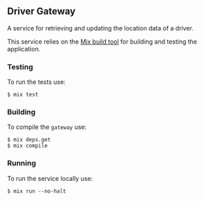 ## Driver Gateway

A service for retrieving and updating the location data of a driver.


This service relies on the [Mix build tool](https://elixir-lang.org/getting-started/mix-otp/introduction-to-mix.html) for building and testing the application.

### Testing

To run the tests use:
```
$ mix test
```

### Building

To compile the `gateway` use:
```
$ mix deps.get
$ mix compile
```

### Running

To run the service locally use:
```
$ mix run --no-halt
```
